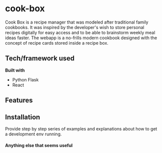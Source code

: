 # cook-box

Cook Box is a recipe manager that was modeled after traditional family cookbooks. It was inspired by the developer's wish to store personal recipes digitally for easy access and to be able to brainstorm weekly meal ideas faster. The webapp is a no-frills modern cookbook designed with the concept of recipe cards stored inside a recipe box.

## Tech/framework used

<b>Built with</b>
- Python Flask
- React

## Features


## Installation
Provide step by step series of examples and explanations about how to get a development env running.



#### Anything else that seems useful
